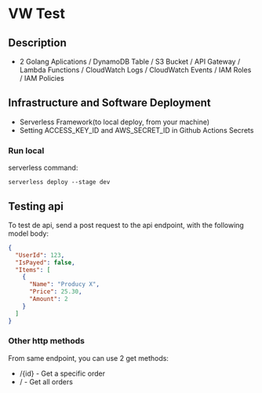 # VW Test
## Description
- 2 Golang Aplications / DynamoDB Table / S3 Bucket / API Gateway / Lambda Functions / CloudWatch Logs / CloudWatch Events / IAM Roles / IAM Policies

## Infrastructure and Software Deployment
- Serverless Framework(to local deploy, from your machine)
- Setting ACCESS_KEY_ID and AWS_SECRET_ID in Github Actions Secrets

### Run local
serverless command:
```
serverless deploy --stage dev
```

## Testing api
To test de api, send a post request to the api endpoint, with the following model body:
```json
{
  "UserId": 123,
  "IsPayed": false,
  "Items": [
    {
      "Name": "Producy X",
      "Price": 25.30,
      "Amount": 2
    }
  ]
}

```
### Other http methods
From same endpoint, you can use 2 get methods:
- /{id} - Get a specific order
- / - Get all orders
